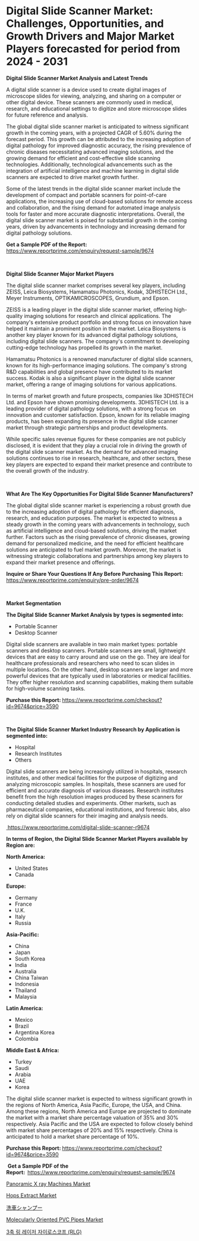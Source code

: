 <p><h1>Digital Slide Scanner Market: Challenges, Opportunities, and Growth Drivers and Major Market Players forecasted for period from 2024 - 2031</h1></p><p><strong>Digital Slide Scanner Market Analysis and Latest Trends</strong></p>
<p><p>A digital slide scanner is a device used to create digital images of microscope slides for viewing, analyzing, and sharing on a computer or other digital device. These scanners are commonly used in medical, research, and educational settings to digitize and store microscope slides for future reference and analysis.</p><p>The global digital slide scanner market is anticipated to witness significant growth in the coming years, with a projected CAGR of 5.60% during the forecast period. This growth can be attributed to the increasing adoption of digital pathology for improved diagnostic accuracy, the rising prevalence of chronic diseases necessitating advanced imaging solutions, and the growing demand for efficient and cost-effective slide scanning technologies. Additionally, technological advancements such as the integration of artificial intelligence and machine learning in digital slide scanners are expected to drive market growth further.</p><p>Some of the latest trends in the digital slide scanner market include the development of compact and portable scanners for point-of-care applications, the increasing use of cloud-based solutions for remote access and collaboration, and the rising demand for automated image analysis tools for faster and more accurate diagnostic interpretations. Overall, the digital slide scanner market is poised for substantial growth in the coming years, driven by advancements in technology and increasing demand for digital pathology solutions.</p></p>
<p><strong>Get a Sample PDF of the Report:&nbsp;</strong> <a href="https://www.reportprime.com/enquiry/request-sample/9674">https://www.reportprime.com/enquiry/request-sample/9674</a></p>
<p>&nbsp;</p>
<p><strong>Digital Slide Scanner Major Market Players</strong></p>
<p><p>The digital slide scanner market comprises several key players, including ZEISS, Leica Biosystems, Hamamatsu Photonics, Kodak, 3DHISTECH Ltd., Meyer Instruments, OPTIKAMICROSCOPES, Grundium, and Epson. </p><p>ZEISS is a leading player in the digital slide scanner market, offering high-quality imaging solutions for research and clinical applications. The company's extensive product portfolio and strong focus on innovation have helped it maintain a prominent position in the market. Leica Biosystems is another key player known for its advanced digital pathology solutions, including digital slide scanners. The company's commitment to developing cutting-edge technology has propelled its growth in the market.</p><p>Hamamatsu Photonics is a renowned manufacturer of digital slide scanners, known for its high-performance imaging solutions. The company's strong R&D capabilities and global presence have contributed to its market success. Kodak is also a significant player in the digital slide scanner market, offering a range of imaging solutions for various applications.</p><p>In terms of market growth and future prospects, companies like 3DHISTECH Ltd. and Epson have shown promising developments. 3DHISTECH Ltd. is a leading provider of digital pathology solutions, with a strong focus on innovation and customer satisfaction. Epson, known for its reliable imaging products, has been expanding its presence in the digital slide scanner market through strategic partnerships and product developments.</p><p>While specific sales revenue figures for these companies are not publicly disclosed, it is evident that they play a crucial role in driving the growth of the digital slide scanner market. As the demand for advanced imaging solutions continues to rise in research, healthcare, and other sectors, these key players are expected to expand their market presence and contribute to the overall growth of the industry.</p></p>
<p>&nbsp;</p>
<p><strong>What Are The Key Opportunities For Digital Slide Scanner Manufacturers?</strong></p>
<p><p>The global digital slide scanner market is experiencing a robust growth due to the increasing adoption of digital pathology for efficient diagnosis, research, and education purposes. The market is expected to witness a steady growth in the coming years with advancements in technology, such as artificial intelligence and cloud-based solutions, driving the market further. Factors such as the rising prevalence of chronic diseases, growing demand for personalized medicine, and the need for efficient healthcare solutions are anticipated to fuel market growth. Moreover, the market is witnessing strategic collaborations and partnerships among key players to expand their market presence and offerings.</p></p>
<p><strong>Inquire or Share Your Questions If Any Before Purchasing This Report:</strong> <a href="https://www.reportprime.com/enquiry/pre-order/9674">https://www.reportprime.com/enquiry/pre-order/9674</a></p>
<p>&nbsp;</p>
<p><strong>Market Segmentation</strong></p>
<p><strong>The Digital Slide Scanner Market Analysis by types is segmented into:</strong></p>
<p><ul><li>Portable Scanner</li><li>Desktop Scanner</li></ul></p>
<p><p>Digital slide scanners are available in two main market types: portable scanners and desktop scanners. Portable scanners are small, lightweight devices that are easy to carry around and use on the go. They are ideal for healthcare professionals and researchers who need to scan slides in multiple locations. On the other hand, desktop scanners are larger and more powerful devices that are typically used in laboratories or medical facilities. They offer higher resolution and scanning capabilities, making them suitable for high-volume scanning tasks.</p></p>
<p><strong>Purchase this Report:&nbsp;</strong><a href="https://www.reportprime.com/checkout?id=9674&price=3590">https://www.reportprime.com/checkout?id=9674&price=3590</a></p>
<p>&nbsp;</p>
<p><strong>The Digital Slide Scanner Market Industry Research by Application is segmented into:</strong></p>
<p><ul><li>Hospital</li><li>Research Institutes</li><li>Others</li></ul></p>
<p><p>Digital slide scanners are being increasingly utilized in hospitals, research institutes, and other medical facilities for the purpose of digitizing and analyzing microscopic samples. In hospitals, these scanners are used for efficient and accurate diagnosis of various diseases. Research institutes benefit from the high resolution images produced by these scanners for conducting detailed studies and experiments. Other markets, such as pharmaceutical companies, educational institutions, and forensic labs, also rely on digital slide scanners for their imaging and analysis needs.</p></p>
<p><a href="https://www.reportprime.com/digital-slide-scanner-r9674">&nbsp;https://www.reportprime.com/digital-slide-scanner-r9674</a></p>
<p><strong>In terms of Region, the Digital Slide Scanner Market Players available by Region are:</strong></p>
<p>
    <p> <strong> North America: </strong>
        <ul>
            <li>United States</li>
            <li>Canada</li>
        </ul>
        </p> 
    <p> <strong> Europe: </strong>
        <ul>
            <li>Germany</li>
            <li>France</li>
            <li>U.K.</li>
            <li>Italy</li>
            <li>Russia</li>
        </ul>
        </p> 
    <p> <strong> Asia-Pacific: </strong>
        <ul>
            <li>China</li>
            <li>Japan</li>
            <li>South Korea</li>
            <li>India</li>
            <li>Australia</li>
            <li>China Taiwan</li>
            <li>Indonesia</li>
            <li>Thailand</li>
            <li>Malaysia</li>
        </ul>
        </p> 
    <p> <strong> Latin America: </strong>
        <ul>
            <li>Mexico</li>
            <li>Brazil</li>
            <li>Argentina Korea</li>
            <li>Colombia</li>
        </ul>
        </p> 
    <p> <strong> Middle East & Africa: </strong>
        <ul>
            <li>Turkey</li>
            <li>Saudi</li>
            <li>Arabia</li>
            <li>UAE</li>
            <li>Korea</li>
        </ul>
    </p>
    </p>
<p><p>The digital slide scanner market is expected to witness significant growth in the regions of North America, Asia Pacific, Europe, the USA, and China. Among these regions, North America and Europe are projected to dominate the market with a market share percentage valuation of 35% and 30% respectively. Asia Pacific and the USA are expected to follow closely behind with market share percentages of 20% and 15% respectively. China is anticipated to hold a market share percentage of 10%.</p></p>
<p><strong>Purchase this Report: </strong><a href="https://www.reportprime.com/checkout?id=9674&price=3590">https://www.reportprime.com/checkout?id=9674&price=3590</a></p>
<p>&nbsp;<strong>Get a Sample PDF of the Report:&nbsp;&nbsp;</strong><a href="https://www.reportprime.com/enquiry/request-sample/9674">https://www.reportprime.com/enquiry/request-sample/9674</a></p>
<p><strong></strong></p>
<p><p><a href="https://github.com/derrinmiltonellis35gcl/Market-Research-Report-List-4/blob/main/panoramic-x-ray-machines-market.md">Panoramic X ray Machines Market</a></p><p><a href="https://www.linkedin.com/pulse/hops-extract-market-size-share-trends-analysis-report-end-use-kz8dc?trackingId=A%2FsIUxMWTx6HK%2BODccJWBQ%3D%3D">Hops Extract Market</a></p><p><a href="https://github.com/klon646/Market-Research-Report-List-3/blob/main/192987585582.md">洗車シャンプー</a></p><p><a href="https://issuu.com/reportprime-2/docs/molecularly-oriented-pvc-pipes-mark_5c0ce26a1f549e">Molecularly Oriented PVC Pipes Market</a></p><p><a href="https://github.com/tasfiyaj85/Market-Research-Report-List-2/blob/main/3842260106298.md">3축 링 레이저 자이로스코프 (RLG)</a></p></p>